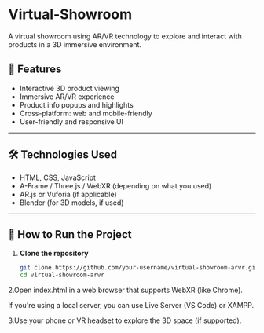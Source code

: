 # Virtual-Showroom
 A virtual showroom using AR/VR technology to explore and interact with products in a 3D immersive environment.
## 🌟 Features

- Interactive 3D product viewing
- Immersive AR/VR experience
- Product info popups and highlights
- Cross-platform: web and mobile-friendly
- User-friendly and responsive UI

---

## 🛠️ Technologies Used

- HTML, CSS, JavaScript
- A-Frame / Three.js / WebXR (depending on what you used)
- AR.js or Vuforia (if applicable)
- Blender (for 3D models, if used)

---

## 🚀 How to Run the Project

1. **Clone the repository**
   ```bash
   git clone https://github.com/your-username/virtual-showroom-arvr.git
   cd virtual-showroom-arvr
2.Open index.html in a web browser that supports WebXR (like Chrome).

If you're using a local server, you can use Live Server (VS Code) or XAMPP.

3.Use your phone or VR headset to explore the 3D space (if supported).
